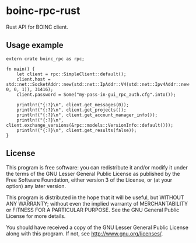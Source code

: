 # boinc-rpc-rust
Rust API for BOINC client.

## Usage example
```
extern crate boinc_rpc as rpc;

fn main() {
    let client = rpc::SimpleClient::default();
    client.host = std::net::SocketAddr::new(std::net::IpAddr::V4(std::net::Ipv4Addr::new(127, 0, 0, 1)), 31416);
    client.password = Some("my-pass-in-gui_rpc_auth.cfg".into());

    println!("{:?}\n", client.get_messages(0));
    println!("{:?}\n", client.get_projects());
    println!("{:?}\n", client.get_account_manager_info());
    println!("{:?}\n", client.exchange_versions(&rpc::models::VersionInfo::default()));
    println!("{:?}\n", client.get_results(false));
}
```

## License
This program is free software: you can redistribute it and/or modify it under the terms of the GNU Lesser General Public License as published by the Free Software Foundation, either version 3 of the License, or (at your option) any later version.

This program is distributed in the hope that it will be useful, but WITHOUT ANY WARRANTY; without even the implied warranty of MERCHANTABILITY or FITNESS FOR A PARTICULAR PURPOSE. See the GNU General Public License for more details.

You should have received a copy of the GNU Lesser General Public License along with this program. If not, see <http://www.gnu.org/licenses/>.
